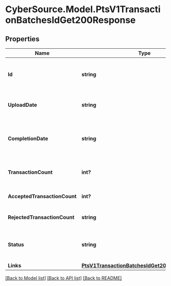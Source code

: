 # CyberSource.Model.PtsV1TransactionBatchesIdGet200Response
## Properties

Name | Type | Description | Notes
------------ | ------------- | ------------- | -------------
**Id** | **string** | Unique identifier assigned to the batch file. | [optional] 
**UploadDate** | **string** | Date when the batch template was update. | [optional] 
**CompletionDate** | **string** | The date when the batch template processing completed. | [optional] 
**TransactionCount** | **int?** | Number of transactions in the transaction. | [optional] 
**AcceptedTransactionCount** | **int?** | Number of transactions accepted. | [optional] 
**RejectedTransactionCount** | **string** | Number of transactions rejected. | [optional] 
**Status** | **string** | The status of you batch template processing. | [optional] 
**Links** | [**PtsV1TransactionBatchesIdGet200ResponseLinks**](PtsV1TransactionBatchesIdGet200ResponseLinks.md) |  | [optional] 

[[Back to Model list]](../README.md#documentation-for-models) [[Back to API list]](../README.md#documentation-for-api-endpoints) [[Back to README]](../README.md)

